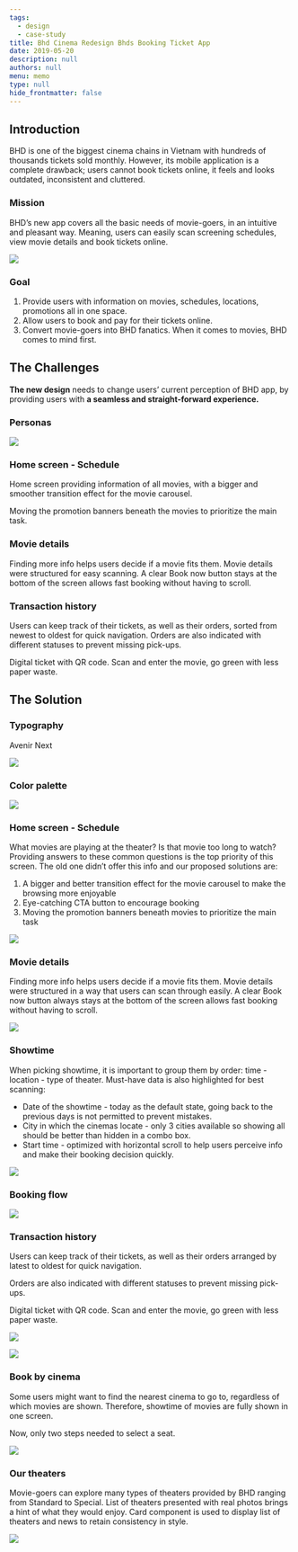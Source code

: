 ```yaml
---
tags: 
  - design
  - case-study
title: Bhd Cinema Redesign Bhds Booking Ticket App
date: 2019-05-20
description: null
authors: null
menu: memo
type: null
hide_frontmatter: false
---
```


<!-- child_database 77e75589-8bd4-448f-b38f-6995a6790e8f -->

## Introduction
BHD is one of the biggest cinema chains in Vietnam with hundreds of thousands tickets sold monthly. However, its mobile application is a complete drawback; users cannot book tickets online, it feels and looks outdated, inconsistent and cluttered.

### Mission
BHD’s new app covers all the basic needs of movie-goers, in an intuitive and pleasant way. Meaning, users can easily scan screening schedules, view movie details and book tickets online.

![](assets/bhd-cinema-redesign-bhds-booking-ticket-app_fd03fdc78ab12b13f72e3ba56dd1b759_md5.webp)

### Goal
1. Provide users with information on movies, schedules, locations, promotions all in one space.
2. Allow users to book and pay for their tickets online.
3. Convert movie-goers into BHD fanatics. When it comes to movies, BHD comes to mind first.

## The Challenges
**The new design** needs to change users’ current perception of BHD app, by providing users with **a seamless and straight-forward experience.**

### Personas
![](assets/bhd-cinema-redesign-bhds-booking-ticket-app_618aab39225b79368617569d5ce342fd_md5.webp)

### Home screen - Schedule
Home screen providing information of all movies, with a bigger and smoother transition effect for the movie carousel.

Moving the promotion banners beneath the movies to prioritize the main task.

### Movie details
Finding more info helps users decide if a movie fits them. Movie details were structured for easy scanning. A clear Book now button stays at the bottom of the screen allows fast booking without having to scroll.

### Transaction history
Users can keep track of their tickets, as well as their orders, sorted from newest to oldest for quick navigation. Orders are also indicated with different statuses to prevent missing pick-ups.

Digital ticket with QR code. Scan and enter the movie, go green with less paper waste.

## The Solution
### Typography
Avenir Next

![](assets/bhd-cinema-redesign-bhds-booking-ticket-app_8e093f455147409fd5211e4d7bcd2908_md5.webp)

### Color palette
![](assets/bhd-cinema-redesign-bhds-booking-ticket-app_18808799e38c025d0d2a61ee2de5ba3f_md5.webp)

### Home screen - Schedule
What movies are playing at the theater? Is that movie too long to watch? Providing answers to these common questions is the top priority of this screen. The old one didn’t offer this info and our proposed solutions are:

1. A bigger and better transition effect for the movie carousel to make the browsing more enjoyable
1. Eye-catching CTA button to encourage booking
1. Moving the promotion banners beneath movies to prioritize the main task

![](assets/bhd-cinema-redesign-bhds-booking-ticket-app_dc0cb4a2d54682986db192151cc9a0f9_md5.webp)

### Movie details
Finding more info helps users decide if a movie fits them. Movie details were structured in a way that users can scan through easily. A clear Book now button always stays at the bottom of the screen allows fast booking without having to scroll.

![](assets/bhd-cinema-redesign-bhds-booking-ticket-app_a400f1108f439c5e6da9cdf7d53464f2_md5.webp)

### Showtime
When picking showtime, it is important to group them by order: time - location - type of theater. Must-have data is also highlighted for best scanning:

* Date of the showtime - today as the default state, going back to the previous days is not permitted to prevent mistakes.
* City in which the cinemas locate - only 3 cities available so showing all should be better than hidden in a combo box.
* Start time - optimized with horizontal scroll to help users perceive info and make their booking decision quickly.

![](assets/bhd-cinema-redesign-bhds-booking-ticket-app_fcb311deba22d4e2cd32a726fc3e6eec_md5.webp)

### Booking flow
![](assets/bhd-cinema-redesign-bhds-booking-ticket-app_5a3eeb5e08d3adad020312b3121146bc_md5.webp)

### Transaction history
Users can keep track of their tickets, as well as their orders arranged by latest to oldest for quick navigation.

Orders are also indicated with different statuses to prevent missing pick-ups.

Digital ticket with QR code. Scan and enter the movie, go green with less paper waste.

![](assets/bhd-cinema-redesign-bhds-booking-ticket-app_cdd1b0329dd6326c7c956e9b38249738_md5.webp)

![](assets/bhd-cinema-redesign-bhds-booking-ticket-app_72152661bca1114ef31f4585cca3fa3f_md5.webp)

### Book by cinema
Some users might want to find the nearest cinema to go to, regardless of which movies are shown. Therefore, showtime of movies are fully shown in one screen.

Now, only two steps needed to select a seat.

![](assets/bhd-cinema-redesign-bhds-booking-ticket-app_266a54ba7c312bb497cb75620240b0b4_md5.webp)

### Our theaters
Movie-goers can explore many types of theaters provided by BHD ranging from Standard to Special. List of theaters presented with real photos brings a hint of what they would enjoy. Card component is used to display list of theaters and news to retain consistency in style.

![](assets/bhd-cinema-redesign-bhds-booking-ticket-app_be546b8f2dd8fce3168ccf8b313b7623_md5.webp)